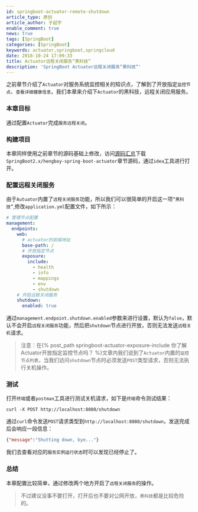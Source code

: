 ```yaml
---
id: springboot-actuator-remote-shutdown
article_type: 原创
article_author: 于起宇
enable_comment: true
news: true
tags: [SpringBoot]
categories: [SpringBoot]
keywords: actuator,springboot,springcloud
date: 2018-10-24 17:09:33
title: Actuator远程关闭服务“黑科技”
description: 'SpringBoot Actuator远程关闭服务“黑科技”'
---
```

之前章节介绍了`Actuator`对服务系统监控相关的知识点，了解到了开放指定`监控节点`、`查看详细健康信息`，我们本章来介绍下`Actuator`的黑科技，远程关闭应用服务。
<!--more-->
### 本章目标
通过配置`Actuator`完成`服务远程关闭`。
### 构建项目
本章同样使用之前章节的源码基础上修改，访问[源码汇总](https://gitee.com/hengboy/spring-boot-chapter)下载`SpringBoot2.x/hengboy-spring-boot-actuator`章节源码，通过`idea`工具进行打开。

### 配置远程关闭服务
由于`Autuator`内置了`远程关闭服务`功能，所以我们可以很简单的开启这一项`“黑科技”`,修改`application.yml`配置文件，如下所示：
```yaml
# 管理节点配置
management:
  endpoints:
    web:
      # actuator的前缀地址
      base-path: /
      # 开放指定节点
      exposure:
        include:
          - health
          - info
          - mappings
          - env
          - shutdown
    # 开启远程关闭服务
    shutdown:
      enabled: true
```
通过`management.endpoint.shutdown.enabled`参数来进行设置，默认为`false`，默认不会开启`远程关闭服务`功能，然后把`shutdown`节点进行开放，否则无法发送`远程关机`请求。

> 注意：在{% post_path springboot-actuator-exposure-include 你了解Actuator开放指定监控节点吗？ %}文章内我们说到了`Actuator`内置的`监控节点列表`，当我们访问`shutdown`节点时必须发送`POST`类型请求，否则无法执行关机操作。

### 测试
打开`终端`或者`postman`工具进行测试关机请求，如下是`终端`命令测试结果：
```
curl -X POST http://localhost:8080/shutdown
```
通过`curl`命令发送`POST`请求类型到`http://localhost:8080/shutdown`，发送完成后会响应一段信息：
```json
{"message":"Shutting down, bye..."}
```
我们去查看对应的`服务实例运行状态`时可以发现已经停止了。
### 总结
本章配置比较简单，通过修改两个地方开启了`远程关闭服务`的操作。

> 不过建议没事不要打开，打开后也不要对公网开放，`黑科技`都是比较危险的。
